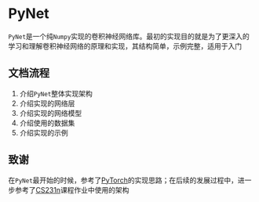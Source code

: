 
# PyNet

`PyNet`是一个纯`Numpy`实现的卷积神经网络库。最初的实现目的就是为了更深入的学习和理解卷积神经网络的原理和实现，其结构简单，示例完整，适用于入门

## 文档流程

1. 介绍`PyNet`整体实现架构
2. 介绍实现的网络层
3. 介绍实现的网络模型
4. 介绍使用的数据集
5. 介绍实现的示例

## 致谢

在`PyNet`最开始的时候，参考了[PyTorch](https://pytorch.org/)的实现思路；在后续的发展过程中，进一步参考了[CS231n](http://cs231n.github.io/)课程作业中使用的架构